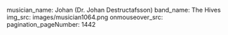 musician_name: Johan (Dr. Johan Destructafsson)
band_name: The Hives
img_src: images/musician1064.png
onmouseover_src: 
pagination_pageNumber: 1442